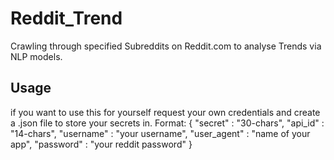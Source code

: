 # Reddit_Trend
Crawling through specified Subreddits on Reddit.com to analyse Trends via NLP models.

## Usage
if you want to use this for yourself request your own credentials and create a .json file to store your secrets in.
Format:
{
  "secret" : "30-chars",
  "api_id" : "14-chars",
  "username" : "your username",
  "user_agent" : "name of your app",
  "password" : "your reddit password"
}
